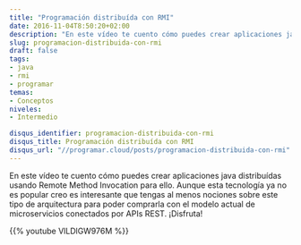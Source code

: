 ```yaml
---
title: "Programación distribuída con RMI"
date: 2016-11-04T8:50:20+02:00
description: "En este vídeo te cuento cómo puedes crear aplicaciones java distribuídas usando Remote Method Invocation para ello."
slug: programacion-distribuida-con-rmi
draft: false
tags:
- java
- rmi
- programar
temas:
- Conceptos
niveles:
- Intermedio

disqus_identifier: programacion-distribuida-con-rmi
disqus_title: Programación distribuída con RMI
disqus_url: "//programar.cloud/posts/programacion-distribuida-con-rmi"
---      
```


En este vídeo te cuento cómo puedes crear aplicaciones java distribuídas usando Remote Method Invocation para ello. Aunque esta tecnología ya no es popular creo es interesante que tengas al menos nociones sobre este tipo de arquitectura para poder comprarla con el modelo actual de microservicios conectados por APIs REST. ¡Disfruta!

{{% youtube VlLDlGW976M %}}

<!--more-->